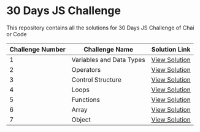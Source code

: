# 30 Days JS Challenge

This repository contains all the solutions for 30 Days JS Challenge of Chai or Code

| Challenge Number | Challenge Name           | Solution Link                                                                     |
| ---------------- | ------------------------ | --------------------------------------------------------------------------------- |
| 1                | Variables and Data Types | [View Solution](https://github.com/badjatya/30-days-js-chai-or-code/tree/main/01) |
| 2                | Operators                | [View Solution](https://github.com/badjatya/30-days-js-chai-or-code/tree/main/02) |
| 3                | Control Structure        | [View Solution](https://github.com/badjatya/30-days-js-chai-or-code/tree/main/03) |
| 4                | Loops                    | [View Solution](https://github.com/badjatya/30-days-js-chai-or-code/tree/main/04) |
| 5                | Functions                | [View Solution](https://github.com/badjatya/30-days-js-chai-or-code/tree/main/05) |
| 6                | Array                    | [View Solution](https://github.com/badjatya/30-days-js-chai-or-code/tree/main/06) |
| 7                | Object                   | [View Solution](https://github.com/badjatya/30-days-js-chai-or-code/tree/main/07) |
